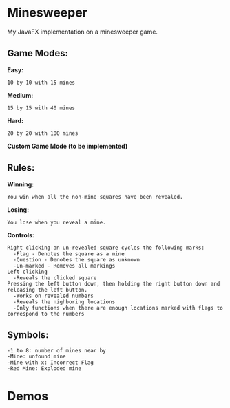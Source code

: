# Minesweeper
My JavaFX implementation on a minesweeper game.

## Game Modes:

  __Easy:__
    
    10 by 10 with 15 mines
  
  __Medium:__
  
    15 by 15 with 40 mines
  
  __Hard:__
  
    20 by 20 with 100 mines
  
  __Custom Game Mode (to be implemented)__
  
## Rules:

  __Winning:__
  
    You win when all the non-mine squares have been revealed.
    
  __Losing:__
  
    You lose when you reveal a mine.
    
  __Controls:__
  
    Right clicking an un-revealed square cycles the following marks:
      -Flag - Denotes the square as a mine
      -Question - Denotes the square as unknown
      -Un-marked - Removes all markings
    Left clicking
      -Reveals the clicked square
    Pressing the left button down, then holding the right button down and releasing the left button.
      -Works on revealed numbers
      -Reveals the nighboring locations
      -Only functions when there are enough locations marked with flags to correspond to the numbers

## Symbols:
    -1 to 8: number of mines near by
    -Mine: unfound mine
    -Mine with x: Incorrect Flag
    -Red Mine: Exploded mine


# Demos


